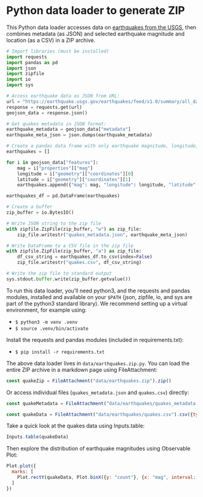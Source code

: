 # Python data loader to generate ZIP

This Python data loader accesses data on [earthquakes from the USGS](https://www.usgs.gov/programs/earthquake-hazards/earthquakes), then combines metadata (as JSON) and selected earthquake magnitude and location (as a CSV) in a ZIP archive.

```python
# Import libraries (must be installed)
import requests
import pandas as pd
import json
import zipfile
import io
import sys

# Access earthquake data as JSON from URL:
url = "https://earthquake.usgs.gov/earthquakes/feed/v1.0/summary/all_day.geojson"
response = requests.get(url)
geojson_data = response.json()

# Get quakes metadata in JSON format:
earthquake_metadata = geojson_data["metadata"]
earthquake_meta_json = json.dumps(earthquake_metadata)

# Create a pandas data frame with only earthquake magnitude, longitude, and latitude:
earthquakes = []

for i in geojson_data["features"]:
    mag = i["properties"]["mag"]
    longitude = i["geometry"]["coordinates"][0]
    latitude = i["geometry"]["coordinates"][1]
    earthquakes.append({"mag": mag, "longitude": longitude, "latitude": latitude})

earthquakes_df = pd.DataFrame(earthquakes)

# Create a buffer
zip_buffer = io.BytesIO()

# Write JSON string to the zip file
with zipfile.ZipFile(zip_buffer, "w") as zip_file:
    zip_file.writestr("quakes_metadata.json", earthquake_meta_json)

# Write DataFrame to a CSV file in the zip file
with zipfile.ZipFile(zip_buffer, "a") as zip_file:
    df_csv_string = earthquakes_df.to_csv(index=False)
    zip_file.writestr("quakes.csv", df_csv_string)

# Write the zip file to standard output
sys.stdout.buffer.write(zip_buffer.getvalue())
```

<div class="note">

To run this data loader, you’ll need python3, and the requests and pandas modules, installed and available on your `$PATH` (json, zipfile, io, and sys are part of the python3 standard library). We recommend setting up a virtual environment, for example using:

- `$ python3 -m venv .venv`
- `$ source .venv/bin/activate`

Install the requests and pandas modules (included in requirements.txt):

- `$ pip install -r requirements.txt`

</div>

The above data loader lives in `data/earthquakes.zip.py`. You can load the entire ZIP archive in a markdown page using FileAttachment:

```js echo
const quakeZip = FileAttachment("data/earthquakes.zip").zip()
```

Or access individual files (`quakes_metadata.json` and `quakes.csv`) directly:

```js echo
const quakeMetadata = FileAttachment("data/earthquakes/quakes_metadata.json").json()
```

```js echo
const quakeData = FileAttachment("data/earthquakes/quakes.csv").csv({typed: true})
```

Take a quick look at the quakes data using Inputs.table:

```js echo
Inputs.table(quakeData)
```

Then explore the distribution of earthquake magnitudes using Observable Plot:

```js echo
Plot.plot({
  marks: [
    Plot.rectY(quakeData, Plot.binX({y: "count"}, {x: "mag", interval: 0.5}))
  ]
})
```
